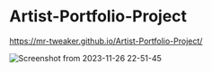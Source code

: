 # Artist-Portfolio-Project

https://mr-tweaker.github.io/Artist-Portfolio-Project/

![Screenshot from 2023-11-26 22-51-45](https://github.com/mr-tweaker/Artist-Portfolio-Project/assets/4678111/4313cbaa-f55a-4526-9568-0f3e8cd6c0a8)
